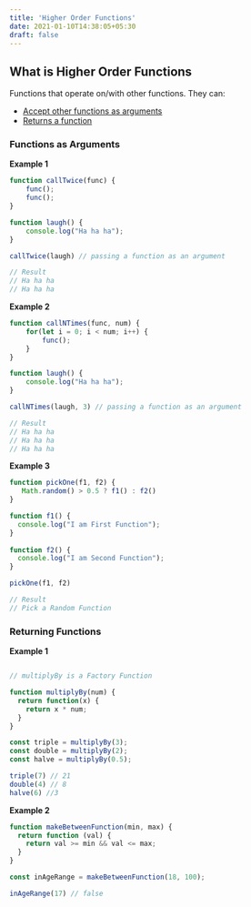 ```yaml
---
title: 'Higher Order Functions'
date: 2021-01-10T14:38:05+05:30
draft: false
---
```


## What is Higher Order Functions

Functions that operate on/with other functions. They can:

- [Accept other functions as arguments](#functions-as-arguments)
- [Returns a function](#returning-functions)

### Functions as Arguments

**Example 1**

```javascript
function callTwice(func) {
	func();
	func();
}

function laugh() {
	console.log("Ha ha ha");
}

callTwice(laugh) // passing a function as an argument

// Result
// Ha ha ha 
// Ha ha ha
```
**Example 2**

```javascript
function callNTimes(func, num) {
	for(let i = 0; i < num; i++) {
		func();
	}
}

function laugh() {
	console.log("Ha ha ha");
}

callNTimes(laugh, 3) // passing a function as an argument

// Result
// Ha ha ha 
// Ha ha ha
// Ha ha ha
```

**Example 3**

```javascript
function pickOne(f1, f2) {
   Math.random() > 0.5 ? f1() : f2()
}

function f1() {
  console.log("I am First Function");
}
  
function f2() {
  console.log("I am Second Function");
}

pickOne(f1, f2) 

// Result 
// Pick a Random Function
```

### Returning Functions

**Example 1**

```javascript

// multiplyBy is a Factory Function

function multiplyBy(num) {
  return function(x) {
    return x * num;
  } 
}

const triple = multiplyBy(3);
const double = multiplyBy(2);
const halve = multiplyBy(0.5);

triple(7) // 21
double(4) // 8
halve(6) //3
```

**Example 2**

```javascript
function makeBetweenFunction(min, max) {
  return function (val) {
    return val >= min && val <= max;
  }
}

const inAgeRange = makeBetweenFunction(18, 100);

inAgeRange(17) // false
```